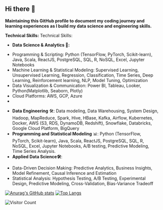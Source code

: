 ## Hi there 👋

**Maintaining this GitHub profile to document my coding journey and learning experiences as I build my data science and engineering skills.**
<!--
**bhargaviHQ/bhargaviHQ** is a ✨ _special_ ✨ repository because its `README.md` (this file) appears on your GitHub profile.

Here are some ideas to get you started:

- 🔭 I’m currently working on ...
- 🌱 I’m currently learning ...
- 👯 I’m looking to collaborate on ...
- 🤔 I’m looking for help with ...
- 💬 Ask me about ...
- 📫 How to reach me: ...
- 😄 Pronouns: ...
- ⚡ Fun fact: ...
-->

**Technical Skills:**
Technical Skills:

* **Data Science & Analytics 🧠:**

- Programming & Scripting: Python (TensorFlow, PyTorch, Scikit-learn), Java, Scala, ReactJS, PostgreSQL, SQL, R, NoSQL, Excel, Jupyter Notebooks
- Machine Learning & Statistical Modeling: Supervised Learning, Unsupervised Learning, Regression, Classification, Time Series, Deep Learning, Reinforcement learning, NLP, Model Tuning, Optimization
- Data Visualization & Communication: Power BI, Tableau, Looker, Python(Matplotlib, Seaborn, Plotly) 
- Cloud Platforms: AWS, GCP, Azure
- 
* **Data Engineering** 🛠️: Data modeling, Data Warehousing, System Design, Hadoop, MapReduce, Spark, Hive, HBase, Kafka, Airflow, Kubernetes, Docker, AWS (S3, RDS, DynamoDB, Redshift), Snowflake, Databricks, Google Cloud Platform, BigQuery
* **Programming and Statistical Modeling** 📊:  Python (TensorFlow, PyTorch, Scikit-learn), Java, Scala, ReactJS, PostgreSQL, SQL, R, NoSQL, Excel, Jupyter Notebooks, A/B testing, Predictive Modeling, Time Series Analysis.
* **Applied Data Science🛠️**:
- Data-Driven Decision Making: Predictive Analytics, Business Insights, Model Refinement, Causal Inference and Estimation
- Statistical Analysis: Hypothesis Testing, A/B Testing, Experimental Design, Predictive Modeling, Cross-Validation, Bias-Variance Tradeoff


[![Anurag's GitHub stats](https://github-readme-stats.vercel.app/api?username=bhargaviHQ&show_icons=true&theme=dark&hide=issues,contribs)](https://github.com/bhargaviHQ) [![Top Langs](https://github-readme-stats.vercel.app/api/top-langs/?username=bhargaviHQ&layout=compact)](https://github.com/bhargaviHQ)

![Visitor Count](https://profile-counter.glitch.me/{bhargaviHQ}/count.svg)

